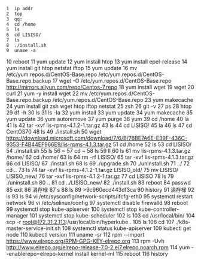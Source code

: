     1  ip addr
    2  top
    3  qq:
    4  cd /home
    5  ls
    6  cd LISISO/
    7  ls
    8  ./install.sh 
    9  uname -a
   10  reboot
   11  yum update
   12  yum install htop
   13  yum install epel-release
   14  yum install git htop netstat iftop 
   15  yum update
   16  mv /etc/yum.repos.d/CentOS-Base.repo /etc/yum.repos.d/CentOS-Base.repo.backup
   17  wget -O /etc/yum.repos.d/CentOS-Base.repo http://mirrors.aliyun.com/repo/Centos-7.repo
   18  yum install wget
   19  wget
   20  curl 
   21  yum -y install wget
   22  mv /etc/yum.repos.d/CentOS-Base.repo.backup /etc/yum.repos.d/CentOS-Base.repo
   23  yum makecache
   24  yum install git zsh wget htop iftop netstat
   25  zsh
   26  git -v
   27  ps
   28  htop
   29  df -h
   30  ls
   31  ls -la
   32  yum install
   33  yum update
   34  yum makecache
   35  yum update
   36  yum autoremove
   37  yum purge
   38  yum
   39  cd /home
   40  la
   41  ls
   42  tar -xvf lis-rpms-4.1.2-1.tar.gz 
   43  ls
   44  cd LISISO/
   45  la
   46  ls
   47  cd CentOS70
   48  ls
   49  ./install.sh 
   50  wget https://download.microsoft.com/download/7/6/B/76BE7A6E-E39F-436C-9353-F4B44EF966E9/lis-rpms-4.1.3.tar.gz
   51  cd /home
   52  ls
   53  cd LISISO/\
   54  ./install.sh 
   55  ls
   56  ~
   57  cd ~
   58  ls
   59  ll
   60  ls
   61  mv lis-rpms-4.1.3.tar.gz /home/
   62  cd /home/
   63  ls
   64  rm -rf LISISO/
   65  tar -xvf lis-rpms-4.1.3.tar.gz 
   66  cd LISISO/
   67  ./install.sh 
   68  ls
   69  ./upgrade.sh 
   70  ./uninstall.sh 
   71  ../
   72  cd ..
   73  ls
   74  tar -xvf lis-rpms-4.1.2-1.tar.gz LISISO_old/
   75  mv LISISO/ LISISO_new/
   76  tar -xvf lis-rpms-4.1.2-1.tar.gz
   77  cd LISISO
   78  ls
   79  ./uninstall.sh 
   80  ..
   81  cd ../LISISO_new/
   82  ./install.sh 
   83  reboot
   84  passwd
   85  exit
   86  涓存椂
   87   s
   88   ls 
   89  >9c960ecd443df3ca
   90  history 
   91  涓存椂
   92  ls 
   93  ls 
   94  vi /etc/sysconfig/network-scripts/ifcfg-eth0 
   95  systemctl restart network
   96  vi /etc/selinux/config 
   97  systemctl disable firewalld
   98  reboot
   99  systemctl stop kube-apiserver
  100      systemctl stop kube-controller-manager
  101      systemctl stop kube-scheduler
  102  ls 
  103  cd /usr/local/bin/
  104  scp -r root@172.31.2.113:/usr/local/bin/hyperkube .
  105  ls 
  106  cd 
  107   ./k8s-master-service-init.sh
  108  systemctl status kube-apiserver
  109  kubectl get node
  110  kubectl version
  111  uname -sr
  112  rpm --import https://www.elrepo.org/RPM-GPG-KEY-elrepo.org
  113  rpm -Uvh http://www.elrepo.org/elrepo-release-7.0-2.el7.elrepo.noarch.rpm
  114  yum --enablerepo=elrepo-kernel install kernel-ml
  115  reboot
  116  history